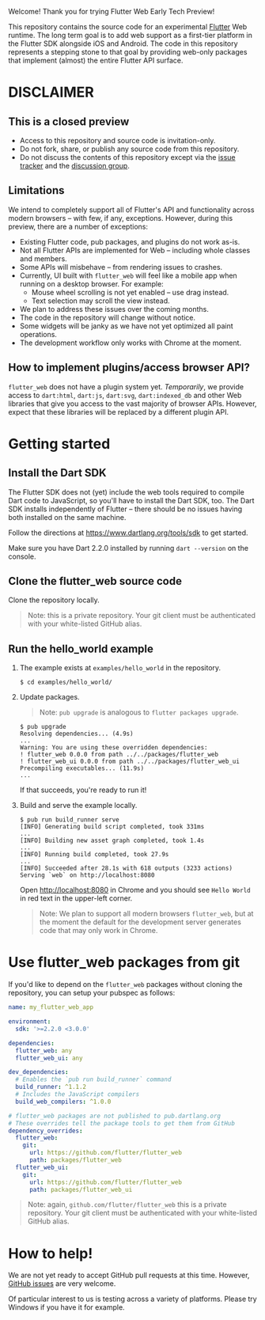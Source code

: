 Welcome! Thank you for trying Flutter Web Early Tech Preview!

This repository contains the source code for an experimental
[Flutter](https://flutter.dev/) Web runtime.
The long term goal is to add web support as a first-tier platform in
the Flutter SDK alongside iOS and Android.
The code in this repository represents a stepping stone to that goal by
providing web-only packages that implement (almost) the entire Flutter API
surface.

# DISCLAIMER

## This is a closed preview

* Access to this repository and source code is invitation-only.
* Do not fork, share, or publish any source code from this repository.
* Do not discuss the contents of this repository except via the [issue
  tracker] and the
  [discussion group](https://groups.google.com/forum/#!forum/flutter_web_early_access).

## Limitations

We intend to completely support all of Flutter's API and functionality across
modern browsers – with few, if any, exceptions. However, during this preview,
there are a number of exceptions:

* Existing Flutter code, pub packages, and plugins do not work as-is.
* Not all Flutter APIs are implemented for Web – including whole classes and
  members.
* Some APIs will misbehave – from rendering issues to crashes.
* Currently, UI built with `flutter_web` will feel like a mobile app when
  running on a desktop browser. For example:
  * Mouse wheel scrolling is not yet enabled – use drag instead.
  * Text selection may scroll the view instead.
* We plan to address these issues over the coming months.
* The code in the repository will change without notice.
* Some widgets will be janky as we have not yet optimized all paint operations.
* The development workflow only works with Chrome at the moment.

## How to implement plugins/access browser API?

`flutter_web` does not have a plugin system yet. _Temporarily_, we provide
access to `dart:html`, `dart:js`, `dart:svg`, `dart:indexed_db` and other Web
libraries that give you access to the vast majority of browser APIs. However,
expect that these libraries will be replaced by a different plugin API.

# Getting started

## Install the Dart SDK

The Flutter SDK does not (yet) include the web tools required to compile Dart
code to JavaScript, so you'll have to install the Dart SDK, too. The Dart SDK
installs independently of Flutter – there should be no issues having both
installed on the same machine.

Follow the directions at
<https://www.dartlang.org/tools/sdk> to get
started.

Make sure you have Dart 2.2.0 installed by running `dart --version` on the
console.

## Clone the flutter_web source code

Clone the repository locally.

> Note: this is a private repository. Your git client must be authenticated
  with your white-listed GitHub alias.

## Run the hello_world example

1. The example exists at `examples/hello_world` in the repository.

    ```console
    $ cd examples/hello_world/
    ```

2. Update packages.

    > Note: `pub upgrade` is analogous to `flutter packages upgrade`.

    ```console
    $ pub upgrade
    Resolving dependencies... (4.9s)
    ...
    Warning: You are using these overridden dependencies:
    ! flutter_web 0.0.0 from path ../../packages/flutter_web
    ! flutter_web_ui 0.0.0 from path ../../packages/flutter_web_ui
    Precompiling executables... (11.9s)
    ...
    ```

    If that succeeds, you're ready to run it!

3. Build and serve the example locally.

    ```console
    $ pub run build_runner serve
    [INFO] Generating build script completed, took 331ms
    ...
    [INFO] Building new asset graph completed, took 1.4s
    ...
    [INFO] Running build completed, took 27.9s
    ...
    [INFO] Succeeded after 28.1s with 618 outputs (3233 actions)
    Serving `web` on http://localhost:8080
    ```

    Open <http://localhost:8080> in Chrome and you should see `Hello World` in
    red text in the upper-left corner.

    > Note: We plan to support all modern browsers `flutter_web`, but at the
      moment the default for the development server generates code that may only
      work in Chrome.


# Use flutter_web packages from git

If you'd like to depend on the `flutter_web` packages without cloning the
repository, you can setup your pubspec as follows:

```yaml
name: my_flutter_web_app

environment:
  sdk: '>=2.2.0 <3.0.0'

dependencies:
  flutter_web: any
  flutter_web_ui: any

dev_dependencies:
  # Enables the `pub run build_runner` command
  build_runner: ^1.1.2
  # Includes the JavaScript compilers
  build_web_compilers: ^1.0.0

# flutter_web packages are not published to pub.dartlang.org
# These overrides tell the package tools to get them from GitHub
dependency_overrides:
  flutter_web:
    git:
      url: https://github.com/flutter/flutter_web
      path: packages/flutter_web
  flutter_web_ui:
    git:
      url: https://github.com/flutter/flutter_web
      path: packages/flutter_web_ui
```

> Note: again, `github.com/flutter/flutter_web` this is a private repository.
  Your git client must be authenticated with your white-listed GitHub alias.

# How to help!

We are not yet ready to accept GitHub pull requests at this time. However,
[GitHub issues][issue tracker] are very welcome.

Of particular interest to us is testing across a variety of platforms. Please
try Windows if you have it for example.

[issue tracker]: https://github.com/flutter/flutter_web/issues
